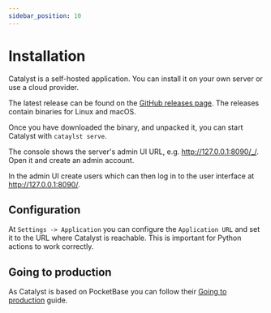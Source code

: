 ```yaml
---
sidebar_position: 10
---
```


# Installation

Catalyst is a self-hosted application. 
You can install it on your own server or use a cloud provider.

The latest release can be found on the [GitHub releases page](https://github.com/SecurityBrewery/catalyst/releases).
The releases contain binaries for Linux and macOS.

Once you have downloaded the binary, and unpacked it, you can start Catalyst with `cataylst serve`.

The console shows the server's admin UI URL, e.g. http://127.0.0.1:8090/_/.
Open it and create an admin account.

In the admin UI create users which can then log in to the user interface at http://127.0.0.1:8090/.

## Configuration

At `Settings -> Application` you can configure the `Application URL` and set it to the URL where Catalyst is reachable.
This is important for Python actions to work correctly.

## Going to production

As Catalyst is based on PocketBase you can follow their
[Going to production](https://pocketbase.io/docs/going-to-production/) guide.
